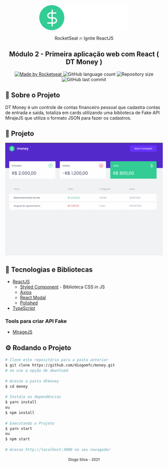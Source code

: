 <!-- Logotipo -->
<div align="center">
  <img src="docs/assets/logo.svg">
</div>

<!-- Title -->
<p align="center"> RocketSeat 🔥 Ignite ReactJS </p>

<!-- Subtitle -->
<h2 align="center"> Módulo 2 - Primeira aplicação web com React ( DT Money ) </h2>

<!-- Badges -->
<p align="center">
  <a href="https://rocketseat.com.br">
    <img alt="Made by Rocketseat" src="https://img.shields.io/badge/made%20by-Rocketseat-%2306b656?style=flat-square">
  </a>
  <img alt="GitHub language count" src="https://img.shields.io/github/languages/count/diogomfc/money?color=%2304D361?style=flat-square">
  <img alt="Repository size" src="https://img.shields.io/github/repo-size/diogomfc/money?style=flat-square">
  <img alt="GitHub last commit" src="https://img.shields.io/github/last-commit/diogomfc/money?style=flat-square">
</p>

<!-- Sobre o Projeto -->

## 🚀 Sobre o Projeto

DT Money é um controle de contas financeiro pessoal que cadastra contas de entrada e saída, totaliza em cards utilizando uma biblioteca de Fake API MirajeJS que utiliza o formato JSON para fazer os cadastros.

## 🎥 Projeto

<div align="center">
  <img src="docs/assets/gif.gif">
</div>

## 🧰 Tecnologias e Bibliotecas

- [ReactJS](https://pt-br.reactjs.org/tutorial/tutorial.html)
  - [Styled Component](https://www.npmjs.com/package/styled-components) - Biblioteca CSS in JS
  - [Axios](https://www.npmjs.com/package/axios)
  - [React Modal](https://www.npmjs.com/package/react-modal)
  - [Polished](https://www.npmjs.com/package/polished)
- [TypeScript](https://www.typescriptlang.org/)

### Tools para criar API Fake

- [MirageJS](https://miragejs.com/)

## ⚙️ Rodando o Projeto

```bash
# Clone este repositório para a pasta anterior
$ git clone https://github.com/diogomfc/money.git
# ou use a opção de download.

# Acesse a pasta dtmoney
$ cd money

# Instale as dependências
$ yarn install
ou
$ npm install

# Executando o Projeto
$ yarn start
ou
$ npm start

# Acesse http://localhost:3000 no seu navagador
```

<div align="center">
  <small>Diogo Silva - 2021</small>
</div>
